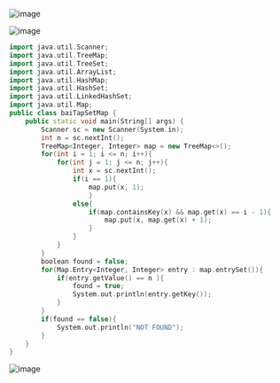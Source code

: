 ![image](https://github.com/user-attachments/assets/60972f81-52d6-42c1-9aaf-d3c6d9785676)

![image](https://github.com/user-attachments/assets/a5134cea-1027-4d19-98d5-c89e56005384)

```cpp
import java.util.Scanner;
import java.util.TreeMap;
import java.util.TreeSet;
import java.util.ArrayList;
import java.util.HashMap;
import java.util.HashSet;
import java.util.LinkedHashSet;
import java.util.Map;
public class baiTapSetMap {
    public static void main(String[] args) {
        Scanner sc = new Scanner(System.in);
        int n = sc.nextInt();
        TreeMap<Integer, Integer> map = new TreeMap<>();
        for(int i = 1; i <= n; i++){
            for(int j = 1; j <= n; j++){
                int x = sc.nextInt();
                if(i == 1){
                    map.put(x, 1);
                    }
                else{
                    if(map.containsKey(x) && map.get(x) == i - 1){
                        map.put(x, map.get(x) + 1);
                    }
                }
            }
        }
        boolean found = false;
        for(Map.Entry<Integer, Integer> entry : map.entrySet()){
            if(entry.getValue() == n ){
                found = true;
                System.out.println(entry.getKey());
            }
        }
        if(found == false){
            System.out.println("NOT FOUND");
        }
    }
}
```

![image](https://github.com/user-attachments/assets/2f11cefe-389d-485c-8e7f-474b9d7b2770)

